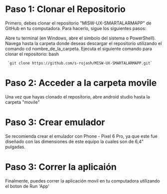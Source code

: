 # Paso 1: Clonar el Repositorio
Primero, debes clonar el repositorio "MISW-UX-SMARTALARMAPP" de GitHub en tu computadora. Para hacerlo, sigue los siguientes pasos:

Abre tu terminal (en Windows, abre el símbolo del sistema o PowerShell).
Navega hasta la carpeta donde deseas descargar el repositorio utilizando el comando cd nombre_de_la_carpeta.
Ejecuta el siguiente comando para clonar el repositorio:
bash

     `git clone https://github.com/s-rojash/MISW-UX-SMARTALARMAPP.git`

# Paso 2: Acceder a la carpeta movile
Una vez que hayas clonado el repositorio, abre android studio hasta la carpeta "movile"

# Paso 3: Crear emulador
Se recomienda crear el emulador con Phone - Pixel 6 Pro, ya que este fue diseñado con las dimensiones de este equipo la cuales son de 6,4" pulgadas.

# Paso 3: Correr la aplicaión
Finalmente, puedes correr la aplicación movil en tu computadora utilizando el boton de Run 'App'
